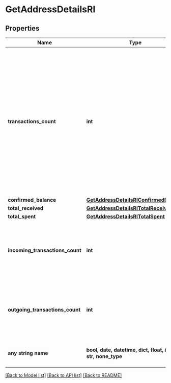 # GetAddressDetailsRI


## Properties
Name | Type | Description | Notes
------------ | ------------- | ------------- | -------------
**transactions_count** | **int** | Represents the total number of confirmed coins transactions for this address, both incoming and outgoing. Applies for coins only **and not** tokens transfers e.g. for Ethereum. &#x60;transactionsCount&#x60; could result as less than incoming and outgoing transactions put together (e.g. in Bitcoin), due to the fact that one and the same address could be in senders and receivers addresses. | 
**confirmed_balance** | [**GetAddressDetailsRIConfirmedBalance**](GetAddressDetailsRIConfirmedBalance.md) |  | 
**total_received** | [**GetAddressDetailsRITotalReceived**](GetAddressDetailsRITotalReceived.md) |  | 
**total_spent** | [**GetAddressDetailsRITotalSpent**](GetAddressDetailsRITotalSpent.md) |  | 
**incoming_transactions_count** | **int** | Defines the count of all confirmed incoming transactions from the address for coins. This applies to **coins** only, **not** to tokens transfers e.g. for Ethereum. | 
**outgoing_transactions_count** | **int** | Defines the count of all confirmed outgoing transactions from the address for coins. This applies to **coins** only, **not** to tokens transfers e.g. for Ethereum. | 
**any string name** | **bool, date, datetime, dict, float, int, list, str, none_type** | any string name can be used but the value must be the correct type | [optional]

[[Back to Model list]](../README.md#documentation-for-models) [[Back to API list]](../README.md#documentation-for-api-endpoints) [[Back to README]](../README.md)


